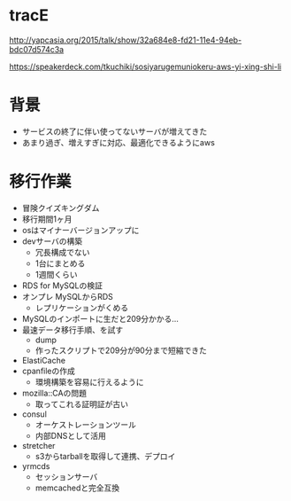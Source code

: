 # tracE

http://yapcasia.org/2015/talk/show/32a684e8-fd21-11e4-94eb-bdc07d574c3a

https://speakerdeck.com/tkuchiki/sosiyarugemuniokeru-aws-yi-xing-shi-li

# 背景

- サービスの終了に伴い使ってないサーバが増えてきた
- あまり過ぎ、増えすぎに対応、最適化できるようにaws

# 移行作業

- 冒険クイズキングダム
- 移行期間1ヶ月
- osはマイナーバージョンアップに
- devサーバの構築
  - 冗長構成でない
  - 1台にまとめる
  - 1週間くらい
- RDS for MySQLの検証
- オンプレ MySQLからRDS
  - レプリケーションがくめる
- MySQLのインポートに生だと209分かかる...
- 最速データ移行手順、を試す
  - dump
  - 作ったスクリプトで209分が90分まで短縮できた
- ElastiCache
- cpanfileの作成
  - 環境構築を容易に行えるように
- mozilla::CAの問題
  - 取ってこれる証明証が古い
- consul
  - オーケストレーションツール
  - 内部DNSとして活用
- stretcher
  - s3からtarballを取得して連携、デプロイ
- yrmcds
  - セッションサーバ
  - memcachedと完全互換
